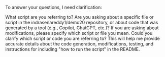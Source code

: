 To answer your questions, I need clarification:

What script are you referring to? Are you asking about a specific file or script in the indrasenareddy1/demo20 repository, or about code that was generated by a tool (e.g., Copilot, ChatGPT, etc.)?
If you are asking about modifications, please specify which script or file you mean.
Could you clarify which script or code you are referring to? This will help me provide accurate details about the code generation, modifications, testing, and instructions for including "how to run the script" in the README.
